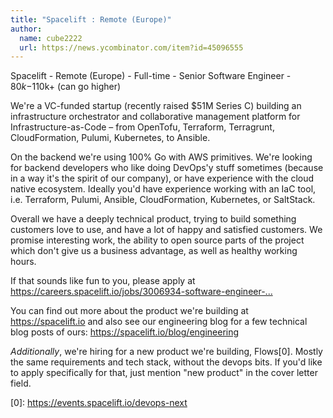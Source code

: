 ```yaml
---
title: "Spacelift : Remote (Europe)"
author:
  name: cube2222
  url: https://news.ycombinator.com/item?id=45096555
---
```

Spacelift - Remote (Europe) - Full-time - Senior Software Engineer - $80k-$110k+ (can go higher)

We&#x27;re a VC-funded startup (recently raised $51M Series C) building an infrastructure orchestrator and collaborative management platform for Infrastructure-as-Code – from OpenTofu, Terraform, Terragrunt, CloudFormation, Pulumi, Kubernetes, to Ansible.

On the backend we&#x27;re using 100% Go with AWS primitives. We&#x27;re looking for backend developers who like doing DevOps&#x27;y stuff sometimes (because in a way it&#x27;s the spirit of our company), or have experience with the cloud native ecosystem. Ideally you&#x27;d have experience working with an IaC tool, i.e. Terraform, Pulumi, Ansible, CloudFormation, Kubernetes, or SaltStack.

Overall we have a deeply technical product, trying to build something customers love to use, and have a lot of happy and satisfied customers. We promise interesting work, the ability to open source parts of the project which don&#x27;t give us a business advantage, as well as healthy working hours.

If that sounds like fun to you, please apply at <a href="https:&#x2F;&#x2F;careers.spacelift.io&#x2F;jobs&#x2F;3006934-software-engineer-remote-europe-mid-and-senior" rel="nofollow">https:&#x2F;&#x2F;careers.spacelift.io&#x2F;jobs&#x2F;3006934-software-engineer-...</a>

You can find out more about the product we&#x27;re building at <a href="https:&#x2F;&#x2F;spacelift.io" rel="nofollow">https:&#x2F;&#x2F;spacelift.io</a> and also see our engineering blog for a few technical blog posts of ours: <a href="https:&#x2F;&#x2F;spacelift.io&#x2F;blog&#x2F;engineering" rel="nofollow">https:&#x2F;&#x2F;spacelift.io&#x2F;blog&#x2F;engineering</a>

*Additionally*, we&#x27;re hiring for a new product we&#x27;re building, Flows[0]. Mostly the same requirements and tech stack, without the devops bits. If you&#x27;d like to apply specifically for that, just mention &quot;new product&quot; in the cover letter field.

[0]: <a href="https:&#x2F;&#x2F;events.spacelift.io&#x2F;devops-next" rel="nofollow">https:&#x2F;&#x2F;events.spacelift.io&#x2F;devops-next</a>
<JobApplication />

